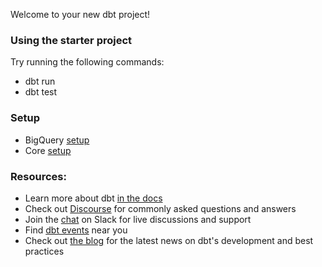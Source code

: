 Welcome to your new dbt project!

### Using the starter project

Try running the following commands:
- dbt run
- dbt test


### Setup
 - BigQuery [setup](https://docs.getdbt.com/quickstarts/bigquery)
 - Core [setup](https://docs.getdbt.com/quickstarts/manual-install)


### Resources:
- Learn more about dbt [in the docs](https://docs.getdbt.com/docs/introduction)
- Check out [Discourse](https://discourse.getdbt.com/) for commonly asked questions and answers
- Join the [chat](https://community.getdbt.com/) on Slack for live discussions and support
- Find [dbt events](https://events.getdbt.com) near you
- Check out [the blog](https://blog.getdbt.com/) for the latest news on dbt's development and best practices
